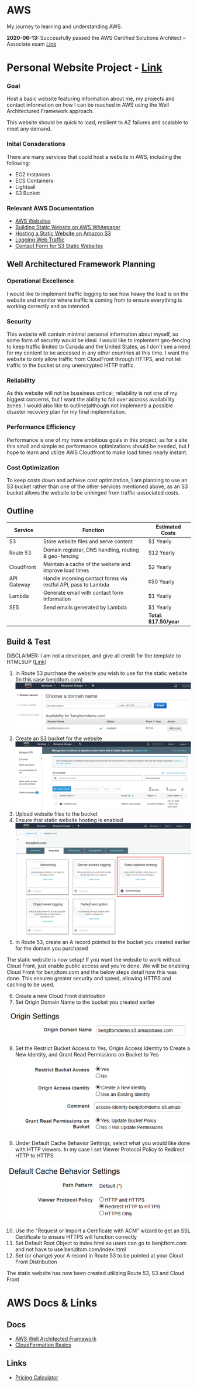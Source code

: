 # AWS
My journey to learning and understanding AWS.

**2020-06-13:** Successfully passed the AWS Certified Solutions Architect – Associate exam  [Link](https://www.youracclaim.com/badges/ad704ac3-49aa-4e13-9fd8-aa95f7cde3ae/linked_in)

# Personal Website Project - [Link](https://benJDtom.com)
### Goal
Host a basic website featuring information about me, my projects and contact information on how I can be reached in AWS using the Well Architectured Framework approach.

This website should be quick to load, resilient to AZ failures and scalable to meet any demand.
### Inital Consderations
There are many services that could host a website in AWS, including the following:
* EC2 Instances
* ECS Containers
* Lightsail
* S3 Bucket

### Relevant AWS Documentation
* [AWS Websites](https://aws.amazon.com/websites/)
* [Building Static Websits on AWS Whitepaper](http://d0.awsstatic.com/whitepapers/Building%20Static%20Websites%20on%20AWS.pdf)
* [Hosting a Static Website on Amazon S3](https://docs.aws.amazon.com/AmazonS3/latest/dev/WebsiteHosting.html)
* [Logging Web Traffic](https://docs.aws.amazon.com/AmazonS3/latest/dev/LoggingWebsiteTraffic.html)
* [Contact Form for S3 Static Websites](https://aws.amazon.com/blogs/architecture/create-dynamic-contact-forms-for-s3-static-websites-using-aws-lambda-amazon-api-gateway-and-amazon-ses/)

## Well Architectured Framework Planning
### Operational Excellence
I would like to implement traffic logging to see how heavy the load is on the website and monitor where traffic is coming from to ensure everything is working correctly and as intended.
### Security
This website will contain minimal personal information about myself, so some form of security would be ideal. I would like to implement geo-fencing to keep traffic limited to Canada and the United States, as I don't see a need for my content to be accessed in any other countries at this time. I want the website to only allow traffic from CloudFront through HTTPS, and not let traffic to the bucket or any unencrypted HTTP traffic.
### Reliability
As this website will not be bussiness critical; reliability is not one of my biggest concerns, but I want the ability to fail over accross availability zones. I would also like to outline(although not implement) a possible disaster recovery plan for my final implenmtation. 
### Performance Efficiency
Performance is one of my more ambitious goals in this project, as for a site this small and simple no performance optimizations should be needed, but I hope to learn and utilize AWS Cloudfront to make load times nearly instant.
### Cost Optimization
To keep costs down and achieve cost optimization, I am planning to use an S3 bucket rather than one of the other services mentioned above, as an S3 bucket allows the website to be unhinged from traffic-associated costs.

## Outline
Service     |Function                                                        |Estimated Costs
------------|----------------------------------------------------------------|-------------
S3          | Store website files and serve content                          |$1 Yearly
Route 53    | Domain registrar, DNS handling, routing & geo-fencing          |$12 Yearly
CloudFront  | Maintain a cache of the website and improve load times         |$2 Yearly
API Gateway | Handle incoming contact forms via restful API, pass to Lambda  |¢50 Yearly
Lambda      | Generate email with contact form information                   |$1 Yearly
SES         | Send emails generated by Lambda                                |$1 Yearly
&nbsp;      | &nbsp;                                                         |**Total: $17.50/year**

## Build & Test

DISCLAIMER: I am not a developer, and give all credit for the template to HTML5UP ([Link](https://html5up.net/read-only))
1. In Route 53 purchase the website you wish to use for the static website (In this case benjdtom.com)
![domain](/images/domain.png)
2. Create an S3 bucket for the website
![bucket](/images/bucket.png)
3. Upload website files to the bucket
4. Ensure that static website hosting is enabled
![hosting](/images/hosting.png)
5. In Route 53, create an A record pointed to the bucket you created earlier for the domain you purchased

The static website is now setup! If you want the website to work without Cloud Front, just enable public access and you're done.
We will be enabling Cloud Front for benjdtom.com and the below steps detail how this was done. This ensures greater security and speed, allowing HTTPS and caching to be used.

6. Create a new Cloud Front distribution
7. Set Origin Domain Name to the bucket you created earlier

![odn](/images/odn.png)

8. Set the Restrict Bucket Access to Yes, Origin Access Identity to Create a New Identity, and Grant Read Permissions on Bucket to Yes

![access](/images/access.png)

9. Under Default Cache Behavior Settings, select what you would like done with HTTP viewers. In my case I set Viewer Protocol Policy to Redirect HTTP to HTTPS

 ![http](/images/http.png)
 
10. Use the "Request or Import a Certificate with ACM" wizard to get an SSL Certificate to ensure HTTPS will function correctly
11. Set Default Root Object to index.html so users can go to benjdtom.com and not have to use benjdtom.com/index.html
12. Set (or change) your A record in Route 53 to be pointed at your Cloud Front Distribution

The static website has now been created utilizing Route 53, S3 and Cloud Front

# AWS Docs & Links
## Docs
* [AWS Well Architected Framework](https://d1.awsstatic.com/whitepapers/architecture/AWS_Well-Architected_Framework.pdf)
* [CloudFormation Basics](https://docs.aws.amazon.com/AWSCloudFormation/latest/UserGuide/gettingstarted.templatebasics.html)

## Links
* [Pricing Calculator](https://calculator.aws/#/)
